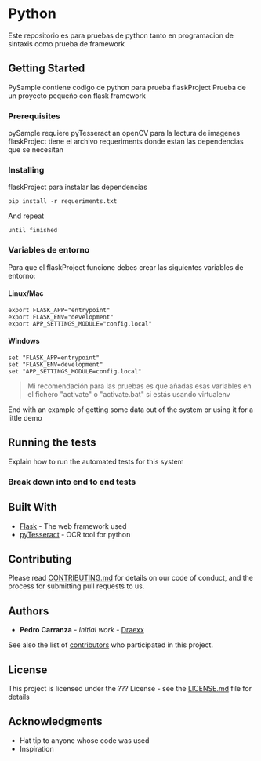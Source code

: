 # Python

Este repositorio es para pruebas de python  tanto en programacion de sintaxis como prueba de framework

## Getting Started

PySample contiene codigo de python para prueba
flaskProject Prueba de un proyecto pequeño con flask framework

### Prerequisites

pySample requiere pyTesseract an openCV para la lectura de imagenes
flaskProject tiene el archivo requeriments donde estan las dependencias que se necesitan

### Installing

flaskProject para instalar las dependencias

```
pip install -r requeriments.txt
```

And repeat

```
until finished
```

### Variables de entorno

Para que el flaskProject funcione debes crear las siguientes variables de entorno:

#### Linux/Mac

    export FLASK_APP="entrypoint"
    export FLASK_ENV="development"
    export APP_SETTINGS_MODULE="config.local"

#### Windows

    set "FLASK_APP=entrypoint"
    set "FLASK_ENV=development"
    set "APP_SETTINGS_MODULE=config.local"
    
> Mi recomendación para las pruebas es que añadas esas variables en el fichero "activate" o "activate.bat"
> si estás usando virtualenv

End with an example of getting some data out of the system or using it for a little demo

## Running the tests

Explain how to run the automated tests for this system

### Break down into end to end tests

## Built With

* [Flask](https://www.palletsprojects.com/p/flask/) - The web framework used
* [pyTesseract](https://pypi.org/project/pytesseract/) - OCR tool for python

## Contributing

Please read [CONTRIBUTING.md](https://gist.github.com/draexx/946513c6cb2ee2adffca97b2999dc4d2) for details on our code of conduct, and the process for submitting pull requests to us.


## Authors

* **Pedro Carranza** - *Initial work* - [Draexx](https://github.com/draexx)

See also the list of [contributors](https://github.com/draexx/python-Learning/contributors) who participated in this project.

## License

This project is licensed under the ??? License - see the [LICENSE.md](LICENSE.md) file for details

## Acknowledgments

* Hat tip to anyone whose code was used
* Inspiration



